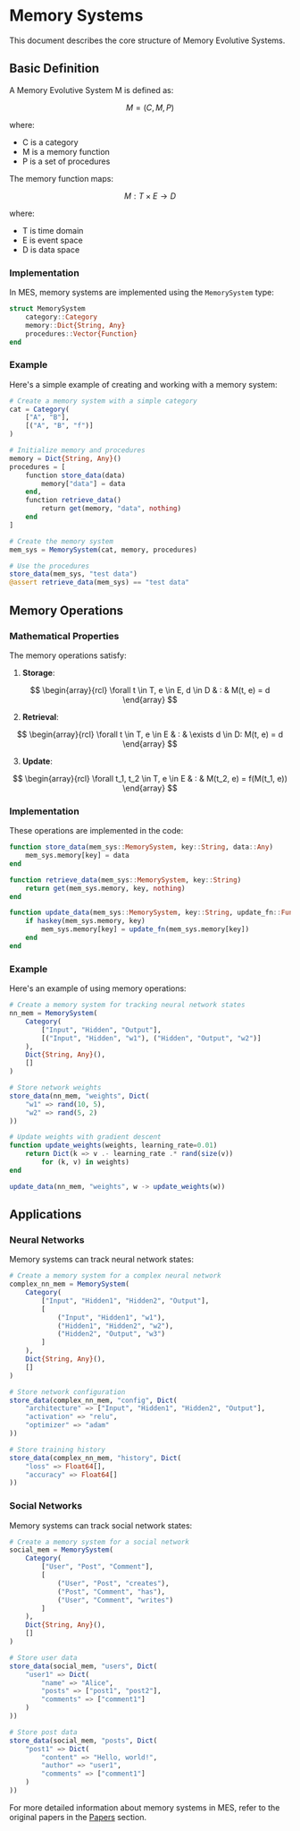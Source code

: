 # Memory Systems

This document describes the core structure of Memory Evolutive Systems.

## Basic Definition

A Memory Evolutive System M is defined as:

$$
M = (C, M, P)
$$

where:
- C is a category
- M is a memory function
- P is a set of procedures

The memory function maps:

$$
M: T \times E \to D
$$

where:
- T is time domain
- E is event space
- D is data space

### Implementation
In MES, memory systems are implemented using the `MemorySystem` type:

```julia
struct MemorySystem
    category::Category
    memory::Dict{String, Any}
    procedures::Vector{Function}
end
```

### Example
Here's a simple example of creating and working with a memory system:

```julia
# Create a memory system with a simple category
cat = Category(
    ["A", "B"],
    [("A", "B", "f")]
)

# Initialize memory and procedures
memory = Dict{String, Any}()
procedures = [
    function store_data(data)
        memory["data"] = data
    end,
    function retrieve_data()
        return get(memory, "data", nothing)
    end
]

# Create the memory system
mem_sys = MemorySystem(cat, memory, procedures)

# Use the procedures
store_data(mem_sys, "test data")
@assert retrieve_data(mem_sys) == "test data"
```

## Memory Operations

### Mathematical Properties
The memory operations satisfy:

1. **Storage**:

$$
\begin{array}{rcl}
\forall t \in T, e \in E, d \in D & : & M(t, e) = d
\end{array}
$$

2. **Retrieval**:

$$
\begin{array}{rcl}
\forall t \in T, e \in E & : & \exists d \in D: M(t, e) = d
\end{array}
$$

3. **Update**:

$$
\begin{array}{rcl}
\forall t_1, t_2 \in T, e \in E & : & M(t_2, e) = f(M(t_1, e))
\end{array}
$$

### Implementation
These operations are implemented in the code:

```julia
function store_data(mem_sys::MemorySystem, key::String, data::Any)
    mem_sys.memory[key] = data
end

function retrieve_data(mem_sys::MemorySystem, key::String)
    return get(mem_sys.memory, key, nothing)
end

function update_data(mem_sys::MemorySystem, key::String, update_fn::Function)
    if haskey(mem_sys.memory, key)
        mem_sys.memory[key] = update_fn(mem_sys.memory[key])
    end
end
```

### Example
Here's an example of using memory operations:

```julia
# Create a memory system for tracking neural network states
nn_mem = MemorySystem(
    Category(
        ["Input", "Hidden", "Output"],
        [("Input", "Hidden", "w1"), ("Hidden", "Output", "w2")]
    ),
    Dict{String, Any}(),
    []
)

# Store network weights
store_data(nn_mem, "weights", Dict(
    "w1" => rand(10, 5),
    "w2" => rand(5, 2)
))

# Update weights with gradient descent
function update_weights(weights, learning_rate=0.01)
    return Dict(k => v .- learning_rate .* rand(size(v))
        for (k, v) in weights)
end

update_data(nn_mem, "weights", w -> update_weights(w))
```

## Applications

### Neural Networks
Memory systems can track neural network states:

```julia
# Create a memory system for a complex neural network
complex_nn_mem = MemorySystem(
    Category(
        ["Input", "Hidden1", "Hidden2", "Output"],
        [
            ("Input", "Hidden1", "w1"),
            ("Hidden1", "Hidden2", "w2"),
            ("Hidden2", "Output", "w3")
        ]
    ),
    Dict{String, Any}(),
    []
)

# Store network configuration
store_data(complex_nn_mem, "config", Dict(
    "architecture" => ["Input", "Hidden1", "Hidden2", "Output"],
    "activation" => "relu",
    "optimizer" => "adam"
))

# Store training history
store_data(complex_nn_mem, "history", Dict(
    "loss" => Float64[],
    "accuracy" => Float64[]
))
```

### Social Networks
Memory systems can track social network states:

```julia
# Create a memory system for a social network
social_mem = MemorySystem(
    Category(
        ["User", "Post", "Comment"],
        [
            ("User", "Post", "creates"),
            ("Post", "Comment", "has"),
            ("User", "Comment", "writes")
        ]
    ),
    Dict{String, Any}(),
    []
)

# Store user data
store_data(social_mem, "users", Dict(
    "user1" => Dict(
        "name" => "Alice",
        "posts" => ["post1", "post2"],
        "comments" => ["comment1"]
    )
))

# Store post data
store_data(social_mem, "posts", Dict(
    "post1" => Dict(
        "content" => "Hello, world!",
        "author" => "user1",
        "comments" => ["comment1"]
    )
))
```

For more detailed information about memory systems in MES, refer to the original papers in the [Papers](../papers/mes/mes-summary.md) section. 